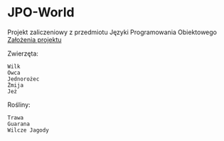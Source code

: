 # JPO-World
Projekt zaliczeniowy z przedmiotu Języki Programowania Obiektowego
<br>
[Założenia projektu](https://github.com/kazurrr/JPO-World/blob/master/readme.pdf)

Zwierzęta:

    Wilk
    Owca
    Jednorożec
    Żmija
    Jeż

Rośliny:

    Trawa
    Guarana
    Wilcze Jagody

